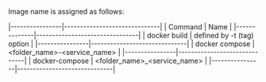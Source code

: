 Image name is assigned as follows:

|----------------|------------------------------|
| Command        | Name                         |
|--------------|--------------------------------|
| docker build   | defined by -t (tag) option   |
|----------------|------------------------------|
| docker compose | <folder_name>-<service_name> |
|----------------|------------------------------|
| docker-compose | <folder_name>_<service_name> |
|----------------|------------------------------|